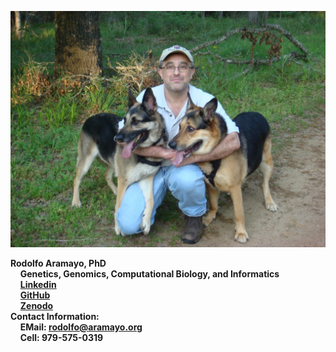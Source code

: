 ![](https://github.com/raramayo/Rodolfo_Aramayo/blob/main/assets/Rodolfo_Pic.png?raw=true "Rodolfo Aramayo, PhD")

**Rodolfo Aramayo, PhD**  
&nbsp;&nbsp;&nbsp;&nbsp;**Genetics, Genomics, Computational Biology, and Informatics**  
&nbsp;&nbsp;&nbsp;&nbsp;**[Linkedin](https://www.linkedin.com/in/rodolfo-aramayo-572297196/)**  
&nbsp;&nbsp;&nbsp;&nbsp;**[GitHub](https://github.com/raramayo)**  
&nbsp;&nbsp;&nbsp;&nbsp;**[Zenodo](https://zenodo.org/communities/aramayo_lab/records?q=&l=list&p=1&s=20&sort=newest)**  
**Contact Information:**  
&nbsp;&nbsp;&nbsp;&nbsp;**EMail: rodolfo@aramayo.org**  
&nbsp;&nbsp;&nbsp;&nbsp;**Cell: 979-575-0319**  
